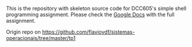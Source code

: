This is the repository with skeleton source code for DCC605's simple
shell programming assignment.  Please check the [Google Docs][1]
with the full assignment.

 [1]: https://docs.google.com/document/d/14cl6I8xLJD6dnet3fEEFEqtpZkK7TYS4hoq9nBqoKVg/edit?usp=sharing

Origin repo on https://github.com/flaviovdf/sistemas-operacionais/tree/master/tp1

